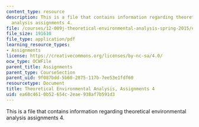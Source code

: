 ```yaml
---
content_type: resource
description: This is a file that contains information regarding theoretical environmental
  analysis assignments 4.
file: /courses/12-009j-theoretical-environmental-analysis-spring-2015/ea68c4610b52654c2eae938af7b591d3_MIT12_009JS15_pset4.pdf
file_size: 191610
file_type: application/pdf
learning_resource_types:
- Assignments
license: https://creativecommons.org/licenses/by-nc-sa/4.0/
ocw_type: OCWFile
parent_title: Assignments
parent_type: CourseSection
parent_uid: 9f087bdd-5b60-2875-117b-7ee53e1fdf60
resourcetype: Document
title: Theoretical Environmental Analysis, Assignments 4
uid: ea68c461-0b52-654c-2eae-938af7b591d3
---
```

This is a file that contains information regarding theoretical environmental analysis assignments 4.